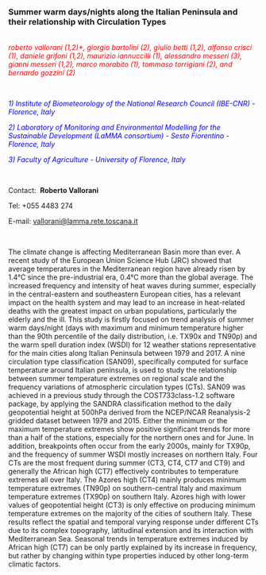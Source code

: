 <h3><strong>Summer warm days/nights along the Italian Peninsula and</strong><br /><strong> their relationship with Circulation Types</strong></h3>
<p><br /><em><span style="color: #ff0000;">roberto vallorani (1,2)*, giorgio bartolini (2), giulio betti (1,2), alfonso crisci (1), daniele grifoni (1,2), maurizio iannuccilli (1), alessandro messeri (3), gianni messeri (1,2), marco morabito (1), tommaso torrigiani (2), and bernardo gozzini (2)</span> </em></p>
<p>&nbsp;</p>
<p><span style="color: #0000ff;"><em>1) Institute of Biometeorology of the National Research Council (IBE-CNR) - Florence, Italy&nbsp;</em></span></p>
<p><span style="color: #0000ff;"><em>2) Laboratory of Monitoring and Environmental Modelling for the Sustainable Development (LaMMA consortium) - Sesto Fiorentino - Florence, Italy</em> </span></p>
<p><span style="color: #0000ff;"><em>3) Faculty of Agriculture - University of Florence, Italy</em> </span></p>
<p>&nbsp;</p>
<p>Contact:&nbsp; <strong>Roberto Vallorani</strong></p>
<p>Tel: +055 4483 274</p>
<p>E-mail: <a href="mailto:vallorani@lamma.rete.toscana.it" target="_blank" rel="noopener">vallorani@lamma.rete.toscana.it</a></p>
<p>&nbsp;</p>
<p>The climate change is affecting Mediterranean Basin more than ever. A recent study of the European Union Science
Hub (JRC) showed that average temperatures in the Mediterranean region have already risen by 1.4°C since the
pre-industrial era, 0.4°C more than the global average. The increased frequency and intensity of heat waves during
summer, especially in the central-eastern and southeastern European cities, has a relevant impact on the health system
and may lead to an increase in heat-related deaths with the greatest impact on urban populations, particularly
the elderly and the ill. This study is firstly focused on trend analysis of summer warm days/night (days with maximum
and minimum temperature higher than the 90th percentile of the daily distribution, i.e. TX90x and TN90p)
and the warm spell duration index (WSDI) for 12 weather stations representative for the main cities along Italian
Peninsula between 1979 and 2017. A nine circulation type classification (SAN09), specifically computed for surface
temperature around Italian peninsula, is used to study the relationship between summer temperature extremes
on regional scale and the frequency variations of atmospheric circulation types (CTs). SAN09 was achieved in a
previous study through the COST733class-1.2 software package, by applying the SANDRA classification method
to the daily geopotential height at 500hPa derived from the NCEP/NCAR Reanalysis-2 gridded dataset between
1979 and 2015. Either the minimum or the maximum temperature extremes show positive significant trends for
more than a half of the stations, especially for the northern ones and for June. In addition, breakpoints often occur
from the early 2000s, mainly for TX90p, and the frequency of summer WSDI mostly increases on northern Italy.
Four CTs are the most frequent during summer (CT3, CT4, CT7 and CT9) and generally the African high (CT7)
effectively contributes to temperature extremes all over Italy. The Azores high (CT4) mainly produces minimum
temperature extremes (TN90p) on southern-central Italy and maximum temperature extremes (TX90p) on southern
Italy. Azores high with lower values of geopotential height (CT3) is only effective on producing minimum
temperature extremes on the majority of the cities of southern Italy. These results reflect the spatial and temporal
varying response under different CTs due to its complex topography, latitudinal extension and its interaction with
Mediterranean Sea. Seasonal trends in temperature extremes induced by African high (CT7) can be only partly
explained by its increase in frequency, but rather by changing within type properties induced by other long-term
climatic factors.</p>
